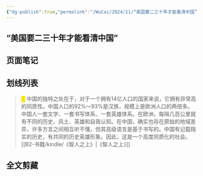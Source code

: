 ```yaml
---
{"dg-publish":true,"permalink":"/WuCai/2024/11/“美国要二三十年才能看清中国”-20241120-HMM8638/"}
---
```



## “美国要二三十年才能看清中国” 


## 页面笔记


## 划线列表
> <font color="#FFE500">█  </font>中国的独特之处在于，对于一个拥有14亿人口的国家来说，它拥有异常高的同质性。中国人口的92%～93%是汉族，规模上是欧洲人口的两倍多。中国人一套文学、一套书写体系、一套英雄体系。在欧洲，每隔几百公里就有不同的历史、风土、英雄和自我认知。在中国，确实也存在原始的地域差异，许多方言之间相互听不懂，但其高级语言是基于书写的。中国有记载翔实的历史，有共同的历史英雄形象。因此，这是一个高度同质化的社会。 [[B2-书籍/kindle/《智人之上》\|《智人之上》]]


## 全文剪藏

